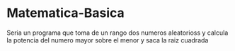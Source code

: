 # Matematica-Basica
Seria un programa que toma de un rango dos numeros aleatorioss y calcula la potencia del numero mayor sobre el menor y saca la raiz cuadrada
